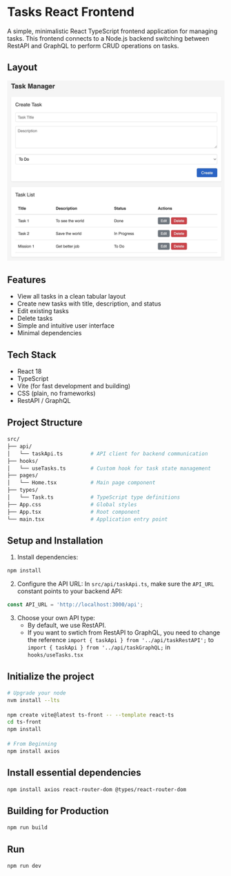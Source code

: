 # Tasks React Frontend

A simple, minimalistic React TypeScript frontend application for managing tasks. This frontend connects to a Node.js backend switching between RestAPI and GraphQL to perform CRUD operations on tasks.

## Layout
![image](../img/website.jpg)

## Features

- View all tasks in a clean tabular layout
- Create new tasks with title, description, and status
- Edit existing tasks
- Delete tasks
- Simple and intuitive user interface
- Minimal dependencies

## Tech Stack

- React 18
- TypeScript
- Vite (for fast development and building)
- CSS (plain, no frameworks)
- RestAPI / GraphQL

## Project Structure

``` bash
src/
├── api/
│   └── taskApi.ts         # API client for backend communication
├── hooks/
│   └── useTasks.ts        # Custom hook for task state management
├── pages/
│   └── Home.tsx           # Main page component
├── types/
│   └── Task.ts            # TypeScript type definitions
├── App.css                # Global styles
├── App.tsx                # Root component
└── main.tsx               # Application entry point
```

## Setup and Installation
1. Install dependencies:
```bash
npm install
```

2. Configure the API URL:
In `src/api/taskApi.ts`, make sure the `API_URL` constant points to your backend API:
```typescript
const API_URL = 'http://localhost:3000/api';
```

3. Choose your own API type:
    - By default, we use RestAPI.
    - If you want to swtich from RestAPI to GraphQL, you need to change the reference `import { taskApi } from '../api/taskRestAPI';` to `import { taskApi } from '../api/taskGraphQL;` in `hooks/useTasks.tsx`

## Initialize the project
```bash
# Upgrade your node
nvm install --lts

npm create vite@latest ts-front -- --template react-ts
cd ts-front
npm install

# From Beginning
npm install axios
```

## Install essential dependencies
```bash
npm install axios react-router-dom @types/react-router-dom
```


## Building for Production
```bash
npm run build
```

## Run
```bash
npm run dev
```